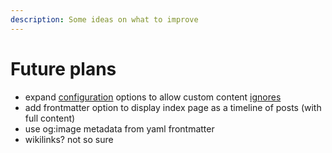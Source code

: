 ```yaml
---
description: Some ideas on what to improve
---
```


# Future plans

- expand [configuration](../configuration.md) options to allow custom content
  [ignores](ignored-files.md)
- add frontmatter option to display index page as a timeline of posts (with full
  content)
- use og:image metadata from yaml frontmatter
- wikilinks? not so sure
